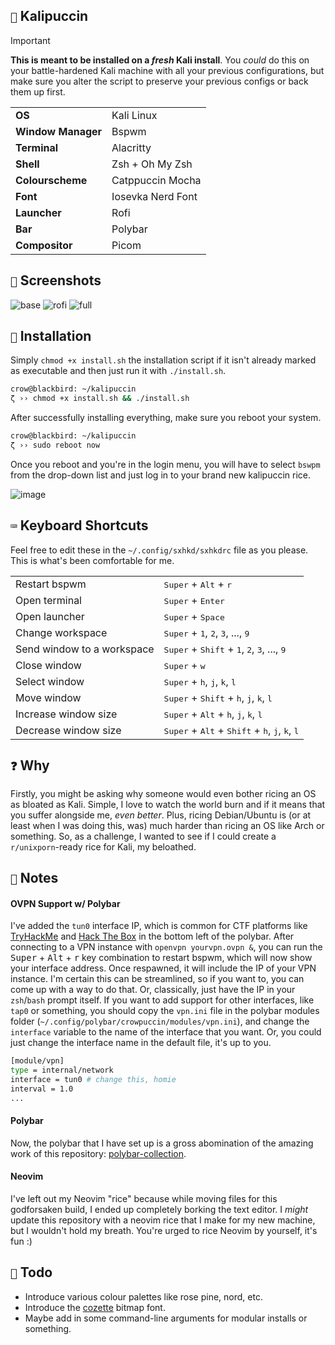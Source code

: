 ## `🐲` Kalipuccin

>[!Important]
>**This is meant to be installed on a _fresh_ Kali install**. You _could_ do this on your battle-hardened Kali machine with all your previous configurations, but make sure you alter the script to preserve your previous configs or back them up first. 

<table>
    <tr>
        <td><b>OS</b></td>
        <td>Kali Linux</td>
    </tr>
    <tr>
        <td><b>Window Manager</b></td>
        <td>Bspwm</td>
    </tr>
    <tr>
        <td><b>Terminal</b></td>
        <td>Alacritty</td>
    </tr>
    <tr>
        <td><b>Shell</b></td>
        <td>Zsh + Oh My Zsh</td>
    </tr>
    <tr>
        <td><b>Colourscheme</b></td>
        <td>Catppuccin Mocha</td>
    </tr>
    <tr>
        <td><b>Font</b></td>
        <td>Iosevka Nerd Font</td>
    </tr>
    <tr>
        <td><b>Launcher</b></td>
        <td>Rofi</td>
    </tr>
    <tr>
        <td><b>Bar</b></td>
        <td>Polybar</td>
    </tr>
    <tr>
        <td><b>Compositor</b></td>
        <td>Picom</td>
    </tr>
</table>

## `📸` Screenshots

![base](https://github.com/cr-0w/kalipuccin/assets/59679082/48b5f3f7-71c3-4dd4-a37b-45549c7a2b2d)
![rofi](https://github.com/cr-0w/kalipuccin/assets/59679082/770764b1-a044-45d2-9591-dca85cdf2470)
![full](https://github.com/cr-0w/kalipuccin/assets/59679082/ae46989c-0515-47c7-8db4-fc2468b4ce7a)

## `💾` Installation

Simply `chmod +x install.sh` the installation script if it isn't already marked as executable and then just run it with `./install.sh`. 

```bash
crow@blackbird: ~/kalipuccin
ζ ›› chmod +x install.sh && ./install.sh
```

After successfully installing everything, make sure you reboot your system.

```bash
crow@blackbird: ~/kalipuccin
ζ ›› sudo reboot now
```

Once you reboot and you're in the login menu, you will have to select `bswpm` from the drop-down list and just log in to your brand new kalipuccin rice.

![image](https://github.com/cr-0w/kalipuccin/assets/59679082/147afc4a-5486-471b-ab76-a43dcd294756)

## `⌨️` Keyboard Shortcuts

Feel free to edit these in the `~/.config/sxhkd/sxhkdrc` file as you please. This is what's been comfortable for me.

<table>
    <tr>
        <td>Restart bspwm</td>
        <td><kbd>Super</kbd> + <kbd>Alt</kbd> + <kbd>r</kbd></td>
    </tr>
    <tr>
        <td>Open terminal</td>
        <td><kbd>Super</kbd> + <kbd>Enter</kbd></td>
    </tr>
    <tr>
        <td>Open launcher</td>
        <td><kbd>Super</kbd> + <kbd>Space</kbd></td>
    </tr>
    <tr>
        <td>Change workspace</td>
        <td><kbd>Super</kbd> + <kbd>1</kbd>, <kbd>2</kbd>, <kbd>3</kbd>, ..., <kbd>9</kbd> </td>
    </tr>
    <tr>
        <td>Send window to a workspace</td>
        <td><kbd>Super</kbd> + <kbd>Shift</kbd> + <kbd>1</kbd>, <kbd>2</kbd>, <kbd>3</kbd>, ..., <kbd>9</kbd> </td>
    </tr>
    <tr>
        <td>Close window</td>
        <td><kbd>Super</kbd> + <kbd>w</kbd></td>
    </tr>
    <tr>
        <td>Select window</td>
        <td><kbd>Super</kbd> + <kbd>h</kbd>, <kbd>j</kbd>, <kbd>k</kbd>, <kbd>l</kbd></td>
    </tr>
    <tr>
        <td>Move window</td>
        <td><kbd>Super</kbd> + <kbd>Shift</kbd> + <kbd>h</kbd>, <kbd>j</kbd>, <kbd>k</kbd>, <kbd>l</kbd></td>
    </tr>
    <tr>
        <td>Increase window size</td>
        <td><kbd>Super</kbd> + <kbd>Alt</kbd> + <kbd>h</kbd>, <kbd>j</kbd>, <kbd>k</kbd>, <kbd>l</kbd></td>
    </tr>
    <tr>
        <td>Decrease window size</td>
        <td><kbd>Super</kbd> + <kbd>Alt</kbd> + <kbd>Shift</kbd> + <kbd>h</kbd>, <kbd>j</kbd>, <kbd>k</kbd>, <kbd>l</kbd></td>
    </tr>
</table>

## `❓` Why

Firstly, you might be asking why someone would even bother ricing an OS as bloated as Kali. Simple, I love to watch the world burn and if it means that you suffer alongside me, *even better*. Plus, ricing Debian/Ubuntu is (or at least when I was doing this, was) much harder than ricing an OS like Arch or something. So, as a challenge, I wanted to see if I could create a `r/unixporn`-ready rice for Kali, my beloathed.

## `💬` Notes

#### OVPN Support w/ Polybar

I've added the `tun0` interface IP, which is common for CTF platforms like [TryHackMe](https://tryhackme.com/) and [Hack The Box](https://app.hackthebox.com) in the bottom left of the polybar. After connecting to a VPN instance with `openvpn yourvpn.ovpn &`, you can run the <kbd>Super</kbd> + <kbd>Alt</kbd> + <kbd>r</kbd> key combination to restart bspwm, which will now show your interface address. Once respawned, it will include the IP of your VPN instance. I'm certain this can be streamlined, so if you want to, you can come up with a way to do that. Or, classically, just have the IP in your `zsh`/`bash` prompt itself. If you want to add support for other interfaces, like `tap0` or something, you should copy the `vpn.ini` file in the polybar modules folder (`~/.config/polybar/crowpuccin/modules/vpn.ini`), and change the `interface` variable to the name of the interface that you want. Or, you could just change the interface name in the default file, it's up to you.

```bash
[module/vpn]
type = internal/network
interface = tun0 # change this, homie
interval = 1.0
...
```

#### Polybar

Now, the polybar that I have set up is a gross abomination of the amazing work of this repository: [polybar-collection](https://github.com/Murzchnvok/polybar-collection).

#### Neovim

I've left out my Neovim "rice" because while moving files for this godforsaken build, I ended up completely borking the text editor. I *might* update this repository with a neovim rice that I make for my new machine, but I wouldn't hold my breath. You're urged to rice Neovim by yourself, it's fun :)

## `📝` Todo
- Introduce various colour palettes like rose pine, nord, etc.
- Introduce the [cozette](https://github.com/slavfox/Cozette) bitmap font.
- Maybe add in some command-line arguments for modular installs or something.
